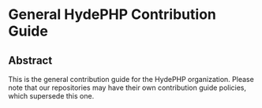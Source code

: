 # General HydePHP Contribution Guide

## Abstract

This is the general contribution guide for the HydePHP organization. Please note that our repositories may have their own contribution guide policies, which supersede this one.
